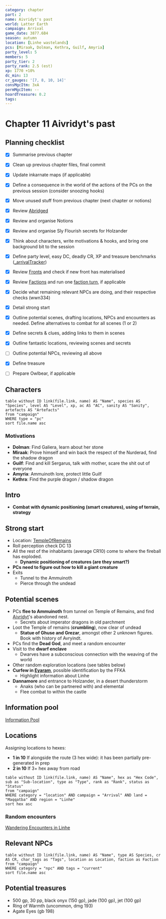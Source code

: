 ```yaml
---
category: chapter
part: 2
name: Aivridyt's past
world: Latter Earth
campaign: Arrival
game_date: 3877.6B4
season: autumn
location: [Linhe wastelands]
pcs: [Miraak, Dolman, Kethra, Guilf, Amyria]
party_level: 5
members: 5
party_tier: 2
party_rank: 2.5 (est)
xp: 1770 +10%
dc_min: 13
cr_gauges: '[7, 8, 10, 14]'
consMgcItm: 3xA
permMgcItem: --
hoardTreasure: 0.2
tags: 
---
```


# Chapter 11 Aivridyt's past

## Planning checklist

- [x] Summarise previous chapter
- [x] Clean up previous chapter files, final commit
- [x] Update inkarnate maps (if applicable)
- [x] Define a consequence in the world of the actions of the PCs on the previous session (consider snoozing hooks)
- [x] Move unused stuff from previous chapter (next chapter or notions)
- [x] Review [Abridged](../context/abridged.md)
- [x] Review and organise Notions
- [x] Review and organise Sly Flourish secrets for Holzander
- [x] Think about characters, write motivations & hooks, and bring one background bit to the session
- [x] Define party level, easy DC, deadly CR, XP and treasure benchmarks ([_arrivalTracker](../_arrivalTracker.md))
- [x] Review [Fronts](../factions/_fronts.md) and check if new front has materialised
- [x] Review [Factions](../factions/_factionGame.md) and run one [faction turn](../../../rules/factionRules.md), if applicable
- [x] Decide what remaining relevant NPCs are doing, and their respective checks (wwn334)
- [x] Detail strong start
- [x] Outline potential scenes, drafting locations, NPCs and encounters as needed. Define alternatives to combat for all scenes (1 or 2)
- [x] Define secrets & clues, adding links to them in scenes
- [x] Outline fantastic locations, reviewing scenes and secrets
- [ ] Outline potential NPCs, reviewing all above
- [x] Define treasure
- [ ] Prepare Owlbear, if applicable


## Characters

```dataview
table without ID link(file.link, name) AS "Name", species AS "Species", level AS "Level", xp, ac AS "AC", sanity AS "Sanity", artefacts AS "Artefacts"
from "campaign"
WHERE type = "pc"
sort file.name asc
```

### Motivations
- **Dolman**: Find Galiera, learn about her stone
- **Miraak**: Prove himself and win back the respect of the Nurderad, find the shadow dragon
- **Guilf**: Find and kill Sergarus, talk with mother, scare the shit out of everyone
- **Amyria**: Ammuinoth lore, protect little Guilf
- **Kethra**: Find the purple dragon / shadow dragon

## Intro

- **Combat with dynamic positioning (smart creatures), using of terrain, strategy**

## Strong start

- Location: [TempleOfRemains](../locations/templeOfRemains.md)
- Roll perception check DC 13
- All the rest of the inhabitants (average CR10) come to where the fireball has exploded.
	- **Dynamic positioning of creatures (are they smart?)**
- **PCs need to figure out how to kill a giant creature**
- Exits
	- Tunnel to the Ammuinoth
	- Pierce through the undead

## Potential scenes

- PCs **flee to Ammuinoth** from tunnel on Temple of Remains, and find [Aivridyt](../npcs/aivridyt.md)'s abandoned nest.
	- Secrets about imperator dragons in old parchment
- Loot the Temple of remains (**crumbling**), now clear of undead
	- **Statue of Ghuse and Grezar**, amongst other 2 unknown figures. Book with history of Avryindt.
- PCs find the **Dead God**, and meet a random encounter
- Visit to the **dwarf enclave**
	- Dwarves have a subconscious connection with the weaving of the world
- Other random exploration locations (see tables below)
- **Curfew in [Eyaram](arrival/locations/Eyaram.md)**, possible identification by the FFKA
	- Highlight information about Linhe
- **Dannamore** and entrance to Holzander, in a desert thunderstorm
	- Anaks (who can be partnered with) and elemental
	- Flee combat to within the castle

## Information pool

[Information Pool](../_informationPool.md)

## Locations

Assigning locations to hexes:
- **1 in 10** If alongside the route (3 hex wide): it has been partially pre-generated in prep
- **2 in 10** If 3+ hex away from road

```dataview
table without ID link(file.link, name) AS "Name", hex as "Hex Code", sub as "Sub-location", type as "Type", rank as "Rank", status as "Status"
from "campaign"
WHERE category = "location" AND campaign = "Arrival" AND land = "Maqqatba" AND region = "Linhe"
sort hex asc
```

### Random encounters

[Wandering Encounters in Linhe](../context/secrets/secretsRealms.md#Wandering%20Encounters%20in%20Linhe)


## Relevant NPCs

```dataview
table without ID link(file.link, name) AS "Name", type AS Species, cr AS CR, char_tags as "Tags", location as Location, faction as Faction
from "campaign"
WHERE category = "npc" AND tags = "current"
sort file.name asc
```

## Potential treasures

- 500 gp, 30 pp, black onyx (150 gp), jade (100 gp), jet (100 gp)
- Ring of Warmth (uncommon, dmg 193)
- Agate Eyes (gb 198)
